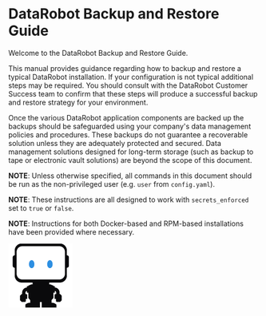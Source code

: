# DataRobot Backup and Restore Guide

Welcome to the DataRobot Backup and Restore Guide.

This manual provides guidance regarding how to backup and restore a typical DataRobot installation. If your configuration is not typical additional steps may be required. You should consult with the DataRobot Customer Success team to confirm that these steps will produce a successful backup and restore strategy for your environment.

Once the various DataRobot application components are backed up the backups should be safeguarded using your company's data management policies and procedures. These backups do not guarantee a recoverable solution unless they are adequately protected and secured. Data management solutions designed for long-term storage (such as backup to tape or electronic vault solutions) are beyond the scope of this document.

**NOTE**: Unless otherwise specified, all commands in this document should be run as the non-privileged user (e.g. `user` from `config.yaml`).

**NOTE**: These instructions are all designed to work with `secrets_enforced` set to `true` or `false`.

**NOTE**: Instructions for both Docker-based and RPM-based installations have been provided where necessary.

<img src="images/datarobot-robot.png" alt="datarobot-logo"/>
